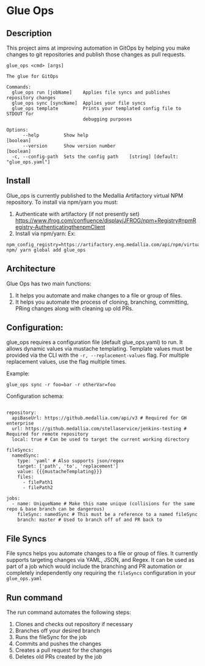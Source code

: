 # Glue Ops

## Description
This project aims at improving automation in GitOps by helping you make changes to git repositories and publish those changes as pull requests.


```
glue_ops <cmd> [args]

The glue for GitOps

Commands:
  glue_ops run [jobName]    Applies file syncs and publishes repository changes
  glue_ops sync [syncName]  Applies your file syncs
  glue_ops template         Prints your templated config file to STDOUT for
                            debugging purposes

Options:
      --help         Show help                                         [boolean]
      --version      Show version number                               [boolean]
  -c, --config-path  Sets the config path    [string] [default: "glue_ops.yaml"]
```

## Install

Glue_ops is currently published to the Medallia Artifactory virtual NPM repository.  To install via npm/yarn you must:
1. Authenticate with artifactory (if not presently set)
https://www.jfrog.com/confluence/display/JFROG/npm+Registry#npmRegistry-AuthenticatingthenpmClient
2. Install via npm/yarn:
Ex:
```
npm_config_registry=https://artifactory.eng.medallia.com/api/npm/virtual-npm/ yarn global add glue_ops
```

## Architecture


Glue Ops has two main functions:
1. It helps you automate and make changes to a file or group of files.
2. It helps you automate the process of cloning, branching, committing, PRing changes along with cleaning up old PRs.


## Configuration:
glue_ops requires a configuration file (default glue_ops.yaml) to run.  It allows dynamic values via mustache templating.  Template values must be provided via the CLI with the `-r, --replacement-values` flag.  For multiple replacement values, use the flag multiple times.

Example:

`glue_ops sync -r foo=bar -r otherVar=foo`


Configuration schema:
```

repository:
  apiBaseUrl: https://github.medallia.com/api/v3 # Required for GH enterprise
  url: https://github.medallia.com/stellaservice/jenkins-testing # Required for remote repository
  local: true # Can be used to target the current working directory

fileSyncs:
  namedSync:
    type: 'yaml' # Also supports json/regex
    target: ['path', 'to', 'replacement']
    value: {{{mustacheTemplating}}}
    files:
      - filePath1
      - filePath2

jobs:
  - name: UniqueName # Make this name unique (collisions for the same repo & base branch can be dangerous)
    fileSync: namedSync # This must be a reference to a named fileSync
    branch: master # Used to branch off of and PR back to
```

## File Syncs

File syncs helps you automate changes to a file or group of files.  It currently supports targeting changes via YAML, JSON, and Regex. It can be used as part of a job which would include the branching and PR automation or completely independently ony requiring the `fileSyncs` configuration in your `glue_ops.yaml`

## Run command

The run command automates the following steps:
1. Clones and checks out repository if necessary
2. Branches off your desired branch
3. Runs the fileSync for the job 
4. Commits and pushes the changes
5. Creates a pull request for the changes
6. Deletes old PRs created by the job
